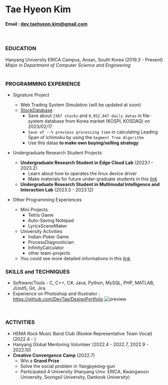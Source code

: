 Tae Hyeon Kim
=====
#### Email : dev.taehyeon.kim@gmail.com
<br/>

### EDUCATION
Hanyang University ERICA Campus, Ansan, South Korea (2019.3 - Present)<br/>
_Major in Department of Computer Science and Engineering_<br/>
<br/>

### PROGRAMMING EXPERIENCE
- Signature Project
  - Web Trading System Simulation (will be updated at soon)
  - [StockDatabase](https://github.com/DevTae/StockDatabasePreview)
    - Save about `2367 stocks` and `9,952,847 daily datas` in file-system database from Korea market (KOSPI, KOSDAQ) on 2023/02/17
    - `Save of --% previous processing time` in calculating Leading Span of Ichimoku by using the `Segment Tree Algorithm`
    - Use this datas **to make own buying/selling strategy**

- Undergraduate Research Student Projects
  - **Undergraduate Research Student in Edge Cloud Lab** (2023.1 - 2023.2)
    - Learn about how to operates the linux device driver
    - Make materials for future under-graduate students in this [link](https://github.com/DevTae/Linux-Device-Driver)
  - **Undergraduate Research Student in Multimodal Intelligence and Interaction Lab** (2023.3 - 2023.12)

- Other Programming Experiences
  - Mini Projects
    - Tetris Game
    - Auto-Saving Notepad
    - LyricsSceneMaker
  - University Activities
    - Indian-Poker Game
    - ProcessDiagnostician
    - InfinityCalculator
    - other team-projects
  - You could see more detailed informations in this [link](https://github.com/DevTae/DevTae/blob/main/PROJECTS.md)

### SKILLS and TECHNIQUES
 - Software/Tools - C, C++, C#, Java, Python, MySQL, PHP, MATLAB, JUnit5, Git, Jira
 - Experience on Photoshop and Illustrator : https://github.com/DevTae/DesignPortfolio
 ![preview](https://user-images.githubusercontent.com/55177359/211186492-460fc33f-a2b9-4852-a534-ac27600c025e.png)
<br/> 

### ACTIVITIES
 - HEMA Rock Music Band Club (Rookie Representative Team Vocal) (2022.4 - )
 - Hanyang Global Mentoring Volunteer (2022.4 - 2022.7, 2022.9 - 2022.10)
 - **Creative Convergence Camp** (2022.7)
   - Win a **Grand Prize**
   - Solve the social problem in Yangpyeong-gun
   - Participated 4 University (Hanyang Univ. ERICA, Kwangwoon University, Soongsil University, Dankook University)
